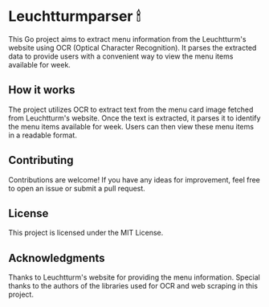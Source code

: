 
# Leuchtturmparser 🕯
This Go project aims to extract menu information from the Leuchtturm's website using OCR (Optical Character Recognition). It parses the extracted data to provide users with a convenient way to view the menu items available for week.

## How it works
The project utilizes OCR to extract text from the menu card image fetched from Leuchtturm's website. Once the text is extracted, it parses it to identify the menu items available for week. Users can then view these menu items in a readable format.

## Contributing
Contributions are welcome! If you have any ideas for improvement, feel free to open an issue or submit a pull request.

## License
This project is licensed under the MIT License.

## Acknowledgments
Thanks to Leuchtturm's website for providing the menu information.
Special thanks to the authors of the libraries used for OCR and web scraping in this project.